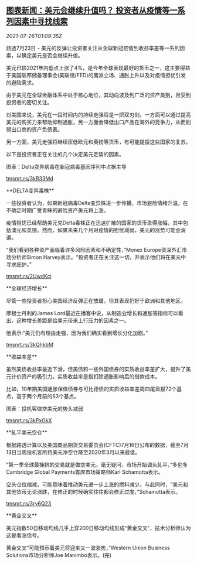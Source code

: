 <!--1627263062000-->
[图表新闻：美元会继续升值吗？ 投资者从疫情等一系列因素中寻找线索](https://cn.reuters.com/article/graphic-us-dollar-fx-covid-0726-idCNKBS2EW022)
------

<div><i>2021-07-26T01:09:35Z</i></div><p>路透7月23日 - 美元的反弹让投资者关注从全球新冠疫情到收益率差等一系列因素，以确定美元是否会继续升值。</p><p>美元已较2021年内低点上涨了4%，是今年全球表现最好的货币之一，这主要得益于美国联邦储备理事会(美联储/FED)的鹰派立场、通胀上升以及对疫情担忧引发的避险需求。</p><p>由于美元在全球金融体系中处于核心地位，其动向波及到广泛的资产类别，且受到投资者的密切关注。</p><p>对美国来说，美元在一段时间内的持续走强将是一把双刃剑，一方面可以通过提高美元的购买力来帮助抑制通胀，另一方面会降低出口产品在海外的竞争力，从而削弱出口商的资产负债表。</p><p>另一方面，美元走强将继续压低欧元和英镑等货币，有可能提振这些国家的复苏。</p><p>以下是投资者正在关注的几个决定美元走势的因素。</p><p>图表：Delta变异病毒在新冠病毒基因序列中占据主导</p><p><a href="https://tmsnrt.rs/3kR33Md">tmsnrt.rs/3kR33Md</a></p><p>**DELTA变异毒株**</p><p>一些投资者认为，如果新冠病毒Delta变异株进一步传播，市场避险情绪升温，在不确定时期广受青睐的避险资产美元将上涨。</p><p>疫情担忧已经帮助美元兑Delta毒株正在迅速扩散的国家的货币录得涨幅，其中包括澳元和英镑。然而，如果未来几个月对疫情的担忧减弱，美元的涨势可能会消退。</p><p>“我们看到各种资产面临着许多风险因素和不确定性，”Monex Europe资深外汇市场分析师Simon Harvey表示。“投资者正在关注这一切，并表示他们将在美元中寻求庇护。”</p><p><a href="https://tmsnrt.rs/2UwdKcj">tmsnrt.rs/2UwdKcj</a></p><p>**全球经济增长**</p><p>尽管一些投资者担心美国经济反弹正在放缓，但其表现仍好于欧洲和其他地区。</p><p>摩根士丹利的James Lord最近在播客中说，从制造业增长和通胀等指标可以看出，这种增长差距是给美元带来上行压力的因素之一。</p><p>他表示:“美元仍有理由走强，因为我们确实看到增长分化加剧。”</p><p><a href="https://tmsnrt.rs/3kQhkbM">tmsnrt.rs/3kQhkbM</a></p><p>**收益率差**</p><p>虽然美债收益率最近下滑，但美债和一些外国债券的实质收益率差扩大，提升了美元计价资产的吸引力。实质收益率是指扣除通胀影响后的借款成本。</p><p>比如，10年期美国通胀保值债券与可比德债的实质收益率差周四尾盘报72个基点，高于两个月前的63个基点。</p><p>图表：投机客做空美元的势头减弱</p><p><a href="https://tmsnrt.rs/3kPxGkX">tmsnrt.rs/3kPxGkX</a></p><p>**轧平美元空仓**</p><p>根据路透计算以及美国商品期货交易委员会(CFTC)7月16日公布的数据，截至7月13日当周投机客所持美元净空仓降至2020年3月以来最低。</p><p>“第一季全球最拥挤的交易就是做空美元。毫无疑问，市场开始调头轧平，”多伦多Cambridge Global Payments首席市场策略师Karl Schamotta表示。</p><p>空头仓位缩减，可能意味着推动美元进一步上涨的燃料减少。与此同时，“美元和其他货币无论涨跌，在修正的时候确实往往都会修正过度，”Schamotta表示。</p><p><a href="https://tmsnrt.rs/3ry6Q23">tmsnrt.rs/3ry6Q23</a></p><p>**黄金交叉**</p><p>美元指数50日移动均线几乎上穿200日移动均线形成“黄金交叉”，技术分析师认为这是看涨信号。</p><p>黄金交叉“可能预示着美元将迎来又一波涨势，”Western Union Business Solutions市场分析师Joe Manimbo表示。(完)</p>
